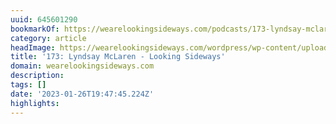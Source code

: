 ```yaml
---
uuid: 645601290
bookmarkOf: https://wearelookingsideways.com/podcasts/173-lyndsay-mclaren
category: article
headImage: https://wearelookingsideways.com/wordpress/wp-content/uploads/2022/01/39425303-4104-459B-AAE6-42B9E7702896-scaled.jpg
title: '173: Lyndsay McLaren - Looking Sideways'
domain: wearelookingsideways.com
description:
tags: []
date: '2023-01-26T19:47:45.224Z'
highlights:
---
```



